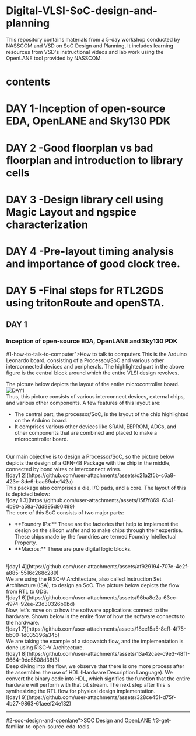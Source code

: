 # Digital-VLSI-SoC-design-and-planning
This repository contains materials from a 5-day workshop conducted by NASSCOM and VSD on SoC Design and Planning, It includes learning resources from VSD's instructional videos and lab work using the OpenLANE tool provided by NASSCOM.
# contents
# DAY 1-Inception of open-source EDA, OpenLANE and Sky130 PDK 
# DAY 2 -Good floorplan vs bad floorplan and introduction to library cells
# DAY 3 -Design library cell using Magic Layout and ngspice characterization
# DAY 4 -Pre-layout timing analysis and importance of good clock tree.
# DAY 5 -Final steps for RTL2GDS using tritonRoute and openSTA.
## DAY 1
### Inception of open-source EDA, OpenLANE and Sky130 PDK
#1-how-to-talk-to-computer">How to talk to computers
This is the Arduino Leonardo board, consisting of a Processor/SoC and various other interconnected devices and peripherals. The highlighted part in the above figure is the central block around which the entire VLSI design revolves.

The picture below depicts the layout of the entire microcontroller board.
<br>
![DAY1](https://github.com/user-attachments/assets/26e772f7-a089-46f3-b00c-b9aa2205d607)
<br>
Thus, this picture consists of various interconnect devices, external chips, and various other components. A few features of this layout are:
<ul>
  <li>The central part, the processor/SoC, is the layout of the chip highlighted on the Arduino board.</li>
  <li>It comprises various other devices like SRAM, EEPROM, ADCs, and other components that are combined and placed to make a microcontroller board.</li>
</ul>
<br>
Our main objective is to design a Processor/SoC, so the picture below depicts the design of a QFN-48 Package with the chip in the middle, connected by bond wires or interconnect wires.
<br>
![day1 2](https://github.com/user-attachments/assets/c21a2f5b-c6a8-423e-8de6-baa69abe142a)

<br>
This package also comprises a die, I/O pads, and a core. The layout of this is depicted below:
<br>
![day 1 3](https://github.com/user-attachments/assets/15f7f869-6341-4b90-a58a-7dd895d90499)
<br>
The core of this SoC consists of two major parts:
<ul>
  <li>**Foundry IPs:** These are the factories that help to implement the design on the silicon wafer and to make chips through their expertise. These chips made by the foundries are termed Foundry Intellectual Property.</li>
  <li>**Macros:** These are pure digital logic blocks.</li>
</ul>
<br>
![day1 4](https://github.com/user-attachments/assets/af929194-707e-4e2f-a885-5516c268c289)

<br>
We are using the RISC-V Architecture, also called Instruction Set Architecture (ISA), to design an SoC. The picture below depicts the flow from RTL to GDS.
<br>
![day1 6](https://github.com/user-attachments/assets/96ba8e2a-63cc-4974-92ee-23d30326b0bd)

<br>
Now, let's move on to how the software applications connect to the hardware. Shown below is the entire flow of how the software connects to the hardware.
<br>
![day1 7](https://github.com/user-attachments/assets/18ce15a5-8cff-4f75-bb00-1d035396a345)

<br>
We are taking the example of a stopwatch flow, and the implementation is done using RISC-V Architecture.
<br>
![day1 8](https://github.com/user-attachments/assets/13a42cae-c9e3-48f1-9664-9dd5508d36f3)

<br>
Deep diving into the flow, we observe that there is one more process after the assembler: the use of HDL (Hardware Description Language). We convert the binary code into HDL, which signifies the function that the entire hardware will perform with that bit stream. The next step after this is synthesizing the RTL flow for physical design implementation.
<br>
![day1 9](https://github.com/user-attachments/assets/328ce451-d75f-4b27-9863-61aeef24e132)

<br>
<hr>

#2-soc-design-and-openlane">SOC Design and OpenLANE
#3-get-familiar-to-open-source-eda-tools.


